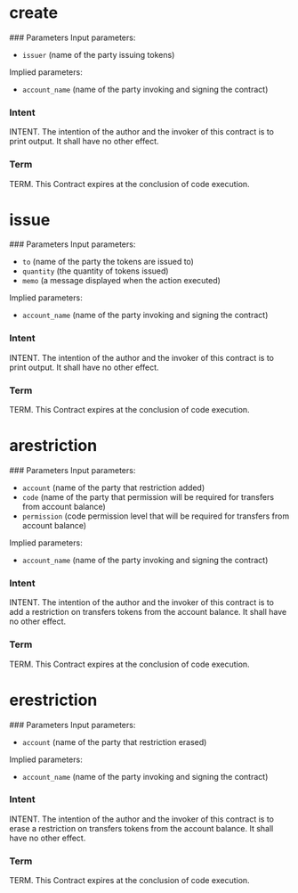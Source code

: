 <h1 class="contract">
   create
</h1>
### Parameters
Input parameters:

* `issuer` (name of the party issuing tokens)

Implied parameters: 

* `account_name` (name of the party invoking and signing the contract)

### Intent
INTENT. The intention of the author and the invoker of this contract is to print output. It shall have no other effect.

### Term
TERM. This Contract expires at the conclusion of code execution.

<h1 class="contract">
   issue
</h1>
### Parameters
Input parameters:

* `to` (name of the party the tokens are issued to)
* `quantity` (the quantity of tokens issued)
* `memo` (a message displayed when the action executed)

Implied parameters: 

* `account_name` (name of the party invoking and signing the contract)

### Intent
INTENT. The intention of the author and the invoker of this contract is to print output. It shall have no other effect.

### Term
TERM. This Contract expires at the conclusion of code execution.


<h1 class="contract">
   arestriction
</h1>
### Parameters
Input parameters:

* `account` (name of the party that restriction added)
* `code` (name of the party that permission will be required for transfers from account balance)
* `permission` (code permission level that will be required for transfers from account balance)

Implied parameters: 

* `account_name` (name of the party invoking and signing the contract)

### Intent
INTENT. The intention of the author and the invoker of this contract is to add a restriction on transfers tokens from the account balance. It shall have no other effect.

### Term
TERM. This Contract expires at the conclusion of code execution.


<h1 class="contract">
   erestriction
</h1>
### Parameters
Input parameters:

* `account` (name of the party that restriction erased)

Implied parameters: 

* `account_name` (name of the party invoking and signing the contract)

### Intent
INTENT. The intention of the author and the invoker of this contract is to erase a restriction on transfers tokens from the account balance. It shall have no other effect.

### Term
TERM. This Contract expires at the conclusion of code execution.